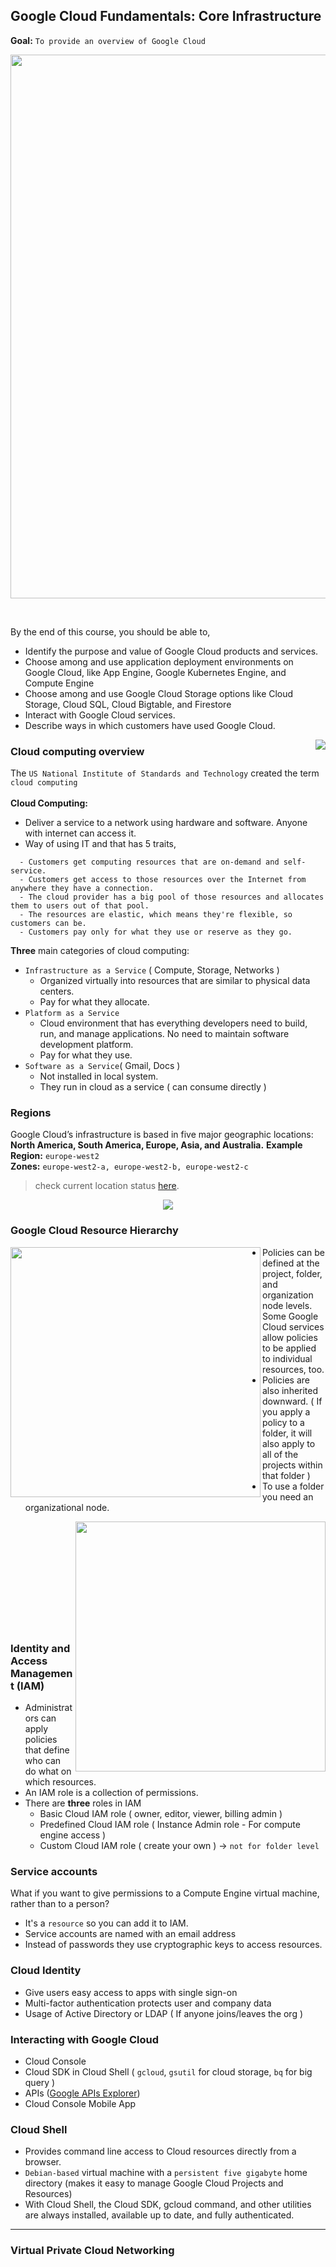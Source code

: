 ## Google Cloud Fundamentals: Core Infrastructure

**Goal:** ```To provide an overview of Google Cloud```

<p align="center">
<img align="center" width="870" src="https://user-images.githubusercontent.com/59575502/189478413-27a54684-5577-411d-a78f-dc1e251770fa.png">
</p>

</br>
 
By the end of this course, you should be able to, 
- Identify the purpose and value of Google Cloud products and services.
- Choose among and use application deployment environments on Google Cloud, like App Engine, Google Kubernetes Engine, and Compute Engine
- Choose among and use Google Cloud Storage options like Cloud Storage, Cloud SQL, Cloud Bigtable, and Firestore
- Interact with Google Cloud services.
- Describe ways in which customers have used Google Cloud.

<img align="right" src="https://user-images.githubusercontent.com/59575502/189479146-7b131338-4801-4aba-86c6-3f98b9e8c81b.jpeg">

### Cloud computing overview


The ```US National Institute of Standards and Technology``` created the term ```cloud computing``` 
</br>
</br>
**Cloud Computing:**
</br>
- Deliver a service to a network using hardware and software. Anyone with internet can access it.
- Way of using IT and that has 5 traits,
```
  - Customers get computing resources that are on-demand and self-service.
  - Customers get access to those resources over the Internet from anywhere they have a connection.
  - The cloud provider has a big pool of those resources and allocates them to users out of that pool.
  - The resources are elastic, which means they're flexible, so customers can be.
  - Customers pay only for what they use or reserve as they go.
  ```
**Three** main categories of cloud computing:
- ```Infrastructure as a Service``` ( Compute, Storage, Networks )
  - Organized virtually into resources that are similar to physical data centers.
  - Pay for what they allocate.
- ```Platform as a Service```
  - Cloud environment that has everything developers need to build, run, and manage applications. No need to maintain software development platform.
  - Pay for what they use.
- ```Software as a Service```( Gmail, Docs )
  - Not installed in local system.
  - They run in cloud as a service ( can consume directly )

### **Regions** 

Google Cloud’s infrastructure is based in five major geographic locations: **North America, South America, Europe, Asia, and Australia.**
**Example Region:** ```europe-west2``` </br>
**Zones:** ```europe-west2-a, europe-west2-b, europe-west2-c``` </br>
>check current location status [here](https://cloud.google.com/about/locations).

<p align="center">
<img align="center" src="https://user-images.githubusercontent.com/59575502/189482754-b8f6715e-8f9e-443d-bcfb-e916ffcc08d9.png">
</p>

### Google Cloud Resource Hierarchy
<img align="left" width="400" src="https://user-images.githubusercontent.com/59575502/189484177-7f6680fa-539a-4b99-a4bd-25515c5316ee.png">

- Policies can be defined at the project, folder, and organization node levels. Some Google Cloud services allow policies to be applied to individual resources, too.
- Policies are also inherited downward. ( If you apply a policy to a folder, it will also apply to all of the projects within that folder )
- To use a folder you need an organizational node.

<img width="400" align="right" src="https://user-images.githubusercontent.com/59575502/189485222-2b12ceb1-2d25-4034-a78b-ab494c489d2a.png">

</br></br></br></br></br></br></br></br></br></br>
### Identity and Access Management (IAM)

- Administrators can apply policies that define who can do what on which resources.
- An IAM role is a collection of permissions.
- There are **three** roles in IAM
  - Basic Cloud IAM role ( owner, editor, viewer, billing admin )
  - Predefined Cloud IAM role ( Instance Admin role - For compute engine access )
  - Custom Cloud IAM role ( create your own ) -> ```not for folder level```

### Service accounts

What if you want to give permissions to a Compute Engine virtual machine, rather than to a person?
- It's a ```resource``` so you can add it to IAM.
- Service accounts are named with an email address
- Instead of passwords they use cryptographic keys to access resources.

### Cloud Identity

- Give users easy access to apps with single sign-on
- Multi-factor authentication protects user and company data
- Usage of Active Directory or LDAP ( If anyone joins/leaves the org )

### Interacting with Google Cloud
- Cloud Console
- Cloud SDK in Cloud Shell ( ```gcloud```, ```gsutil``` for cloud storage, ```bq``` for big query )
- APIs ([Google APIs Explorer](https://developers.google.com/apis-explorer))
- Cloud Console Mobile App

### Cloud Shell 
- Provides command line access to Cloud resources directly from a browser.
- ```Debian-based``` virtual machine with a ```persistent five gigabyte``` home directory (makes it easy to manage Google Cloud Projects and Resources)
- With Cloud Shell, the Cloud SDK, gcloud command, and other utilities are always installed, available up to date, and fully authenticated.

---
### Virtual Private Cloud Networking

